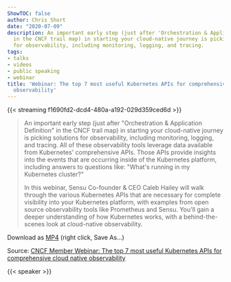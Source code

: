 ```yaml
---
ShowTOC: false
author: Chris Short
date: "2020-07-09"
description: An important early step (just after 'Orchestration & Application Definition'
  in the CNCF trail map) in starting your cloud-native journey is picking solutions
  for observability, including monitoring, logging, and tracing.
tags:
- talks
- videos
- public speaking
- webinar
title: 'Webinar: The top 7 most useful Kubernetes APIs for comprehensive cloud native
  observability'
---
```


{{< streaming f1690fd2-dcd4-480a-a192-029d359ced6d >}}


> An important early step (just after "Orchestration & Application Definition" in the CNCF trail map) in starting your cloud-native journey is picking solutions for observability, including monitoring, logging, and tracing. All of these observability tools leverage data available from Kubernetes' comprehensive APIs. Those APIs provide insights into the events that are occurring inside of the Kubernetes platform, including answers to questions like: "What's running in my Kubernetes cluster?"
>
> In this webinar, Sensu Co-founder & CEO Caleb Hailey will walk through the various Kubernetes APIs that are necessary for complete visibility into your Kubernetes platform, with examples from open source observability tools like Prometheus and Sensu. You'll gain a deeper understanding of how Kubernetes works, with a behind-the-scenes look at cloud-native observability.

Download as [MP4](https://shortcdn.com/chrisshort/The-top-7-most-useful-Kubernetes-APIs-for-comprehensive-cloud-native-observability.mp4) (right click, Save As...)

Source: [CNCF Member Webinar: The top 7 most useful Kubernetes APIs for comprehensive cloud native observability](https://www.cncf.io/online-programs/the-top-7-most-useful-kubernetes-apis-for-comprehensive-cloud-native-observability)

{{< speaker >}}
